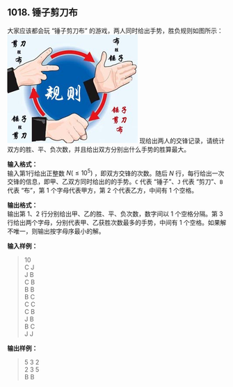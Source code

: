 ﻿## 1018. 锤子剪刀布
大家应该都会玩 “锤子剪刀布” 的游戏，两人同时给出手势，胜负规则如图所示：
![Basic1018](/images/Basic1018.jpg)
现给出两人的交锋记录，请统计双方的胜、平、负次数，并且给出双方分别出什么手势的胜算最大。

**输入格式：**  
输入第1行给出正整数 $N(≤10^5)$ ，即双方交锋的次数。随后 $N$ 行，每行给出一次交锋的信息，即甲、乙双方同时给出的的手势。`C` 代表 “锤子”、`J` 代表 “剪刀”、`B` 代表 “布”，第 1 个字母代表甲方，第 2 个代表乙方，中间有 1 个空格。

**输出格式：**  
输出第 1、2 行分别给出甲、乙的胜、平、负次数，数字间以 1 个空格分隔。第 3 行给出两个字母，分别代表甲、乙获胜次数最多的手势，中间有 1 个空格。如果解不唯一，则输出按字母序最小的解。

**输入样例：**
>10  
C J  
J B  
C B  
B B  
B C  
C C  
C B  
J B  
B C  
J J  

**输出样例：**
>5 3 2  
2 3 5  
B B  